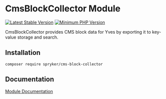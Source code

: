 # CmsBlockCollector Module
[![Latest Stable Version](https://poser.pugx.org/spryker/cms-block-collector/v/stable.svg)](https://packagist.org/packages/spryker/cms-block-collector)
[![Minimum PHP Version](https://img.shields.io/badge/php-%3E%3D%207.3-8892BF.svg)](https://php.net/)

CmsBlockCollector provides CMS block data for Yves by exporting it to key-value storage and search.

## Installation

```
composer require spryker/cms-block-collector
```

## Documentation

[Module Documentation](https://academy.spryker.com/developing_with_spryker/module_guide/content_management/cms_block/cms_block.html)
